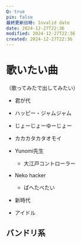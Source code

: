 ```yaml
---
Q: true
pin: false
最終更新日時: Invalid date
date: 2024-12-27T22:36
modified: 2024-12-27T22:36
created: 2024-12-27T22:36
---
```

# 歌いたい曲

（歌ってみたで出してみたい）

- 君が代
- ハッピー・ジャムジャム
- じょーじょーゆーじょー
- カカカタカタオモイ
- Yunomi先生
    - 大江戸コントローラー
- Neko hacker
    - ぱへたべたい

- 新時代
- アイドル

## バンドリ系